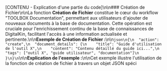[CONTENU - Explication d'une partie du code]\n\n### Création de Fichier\n\nLa fonction **Création de Fichier** constitue le cœur du workflow "TOOLBOX Documentation", permettant aux utilisateurs d'ajouter de nouveaux documents à la base de documentation. Cette opération est cruciale pour l'enrichissement continu de la base de connaissances de DigitalKin, facilitant l'accès à une information actualisée et pertinente.\n\n**Exemple de Création de Fichier :**\n\n```json\n{\n  "action": "create",\n  "document_details": {\n    "title": "Guide d'utilisation de l'outil X",\n    "content": "Contenu détaillé du guide ici...",\n    "tags": ["outil X", "guide utilisateur", "documentation"]\n  }\n}\n```\n\n**Explication de l'exemple :**\n\nCet exemple illustre l'utilisation de la fonction de création de fichier à travers un objet JSON spéci